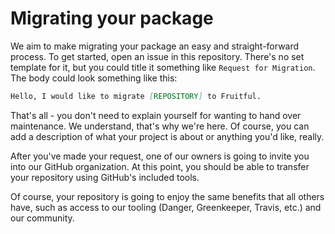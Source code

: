 # Migrating your package

We aim to make migrating your package an easy and straight-forward process. To get started, open an issue in this repository. There's no set template for it, but you could title it something like `Request for Migration`. The body could look something like this:

```md
Hello, I would like to migrate [REPOSITORY] to Fruitful.
```

That's all - you don't need to explain yourself for wanting to hand over maintenance. We understand, that's why we're here. Of course, you can add a description of what your project is about or anything you'd like, really.

After you've made your request, one of our owners is going to invite you into our GitHub organization. At this point, you should be able to transfer your repository using GitHub's included tools.

Of course, your repository is going to enjoy the same benefits that all others have, such as access to our tooling (Danger, Greenkeeper, Travis, etc.) and our community.